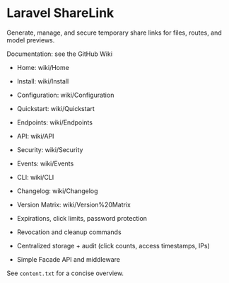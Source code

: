 # Laravel ShareLink

Generate, manage, and secure temporary share links for files, routes, and model previews.

Documentation: see the GitHub Wiki
- Home: wiki/Home
- Install: wiki/Install
- Configuration: wiki/Configuration
- Quickstart: wiki/Quickstart
- Endpoints: wiki/Endpoints
- API: wiki/API
- Security: wiki/Security
- Events: wiki/Events
- CLI: wiki/CLI
 - Changelog: wiki/Changelog
 - Version Matrix: wiki/Version%20Matrix

- Expirations, click limits, password protection
- Revocation and cleanup commands
- Centralized storage + audit (click counts, access timestamps, IPs)
- Simple Facade API and middleware

See `content.txt` for a concise overview.
